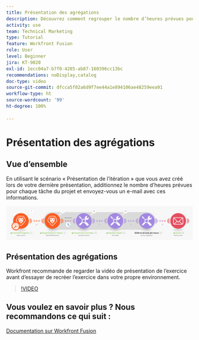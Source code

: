 ```yaml
---
title: Présentation des agrégations
description: Découvrez comment regrouper le nombre d’heures prévues pour chaque tâche d’un projet et à vous envoyer un e-mail contenant ces informations, le tout dans  [!DNL Adobe Workfront Fusion].
activity: use
team: Technical Marketing
type: Tutorial
feature: Workfront Fusion
role: User
level: Beginner
jira: KT-9020
exl-id: 1ecc04a7-b7f0-4285-ab87-160396cc13bc
recommendations: noDisplay,catalog
doc-type: video
source-git-commit: dfcca5f02a6d9f7ee44a1e894106ae48259eea91
workflow-type: ht
source-wordcount: '99'
ht-degree: 100%

---
```


# Présentation des agrégations

## Vue d’ensemble

En utilisant le scénario « Présentation de l’itération » que vous avez créé lors de votre dernière présentation, additionnez le nombre d’heures prévues pour chaque tâche du projet et envoyez-vous un e-mail avec ces informations.

![Image du scénario Fusion](assets/iteration-and-aggregation-2.png)

## Présentation des agrégations

Workfront recommande de regarder la vidéo de présentation de l’exercice avant d’essayer de recréer l’exercice dans votre propre environnement.

>[!VIDEO](https://video.tv.adobe.com/v/335280/?quality=12&learn=on&enablevpops)



## Vous voulez en savoir plus ? Nous recommandons ce qui suit :

[Documentation sur Workfront Fusion](https://experienceleague.adobe.com/fr/docs/workfront-fusion/using/get-started-with-fusion/understand-workfront-fusion/workfront-fusion-overview)
